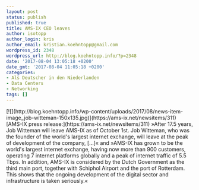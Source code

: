 ```yaml
---
layout: post
status: publish
published: true
title: AMS-IX CEO leaves
author: isotopp
author_login: kris
author_email: kristian.koehntopp@gmail.com
wordpress_id: 2348
wordpress_url: http://blog.koehntopp.info/?p=2348
date: '2017-08-04 13:05:18 +0200'
date_gmt: '2017-08-04 11:05:18 +0200'
categories:
- Als Deutscher in den Niederlanden
- Data Centers
- Networking
tags: []
---
```

<p>[![](http://blog.koehntopp.info/wp-content/uploads/2017/08/news-item-image_job-witteman-150x135.jpg)](https://ams-ix.net/newsitems/311) [AMS-IX press release:](https://ams-ix.net/newsitems/311) »After 17.5 years, Job Witteman will leave AMS-IX as of October 1st. Job Witteman, who was the founder of the world's largest internet exchange, will leave at the peak of development of the company, […]« and »AMS-IX has grown to be the world's largest internet exchange, having now more than 900 customers, operating 7 internet platforms globally and a peak of internet traffic of 5.5 Tbps. In addition, AMS-IX is considered by the Dutch Government as the third main port, together with Schiphol Airport and the port of Rotterdam. This shows that the ongoing development of the digital sector and infrastructure is taken seriously.«</p>
